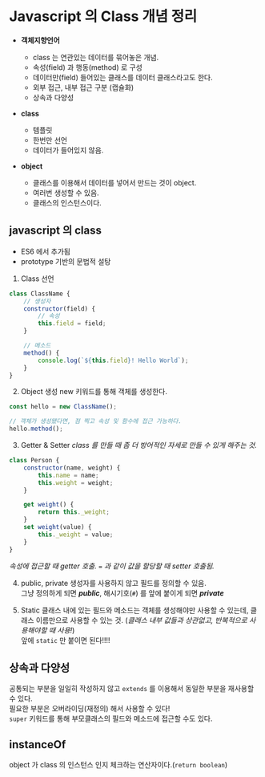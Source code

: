 # Javascript 의 Class 개념 정리
* **객체지향언어**
    - class 는 연관있는 데이터를 묶어놓은 개념.
    - 속성(field) 과 행동(method) 로 구성
    - 데이터만(field) 들어있는 클래스를 데이터 클래스라고도 한다.
    - 외부 접근, 내부 접근 구분 (캡슐화)
    - 상속과 다양성

* **class**
    - 템플릿
    - 한번만 선언
    - 데이터가 들어있지 않음.

* **object**
    - 클래스를 이용해서 데이터를 넣어서 만드는 것이 object.
    - 여러번 생성할 수 있음.
    - 클래스의 인스턴스이다.

## javascript 의 class
* ES6 에서 추가됨
* prototype 기반의 문법적 설탕

1. Class 선언
```js
class ClassName {
    // 생성자
    constructor(field) {
        // 속성
        this.field = field;
    }

    // 메소드
    method() {
        console.log(`${this.field}! Hello World`);
    }
}
```

2. Object 생성
new 키워드를 통해 객체를 생성한다.
```js
const hello = new ClassName();

// 객체가 생성됐다면, 점 찍고 속성 및 함수에 접근 가능하다.
hello.method();
```

3. Getter & Setter
*class 를 만들 때 좀 더 방어적인 자세로 만들 수 있게 해주는 것.*   
```js
class Person {
    constructor(name, weight) {
        this.name = name;
        this.weight = weight;
    }

    get weight() {
        return this._weight;
    }
    set weight(value) {
        this._weight = value;
    }
}
```
*속성에 접근할 때 getter 호출. `=` 과 같이 값을 할당할 때 setter 호출됨.*   


4. public, private
생성자를 사용하지 않고 필드를 정의할 수 있음.   
그냥 정의하게 되면 ***public***, 해시기호(`#`) 를 앞에 붙이게 되면 ***private***

5. Static
클래스 내에 있는 필드와 메소드는 객체를 생성해야만 사용할 수 있는데, 클래스 이름만으로 사용할 수 있는 것. (*클래스 내부 값들과 상관없고, 반복적으로 사용해야할 때 사용!*)   
앞에 `static` 만 붙이면 된다!!!!


## 상속과 다양성
공통되는 부분을 일일히 작성하지 않고 `extends` 를 이용해서 동일한 부분을 재사용할 수 있다.   
필요한 부분은 오버라이딩(재정의) 해서 사용할 수 있다!   
`super` 키워드를 통해 부모클래스의 필드와 메소드에 접근할 수도 있다.

## instanceOf 
object 가 class 의 인스턴스 인지 체크하는 연산자이다.(`return boolean`)   
